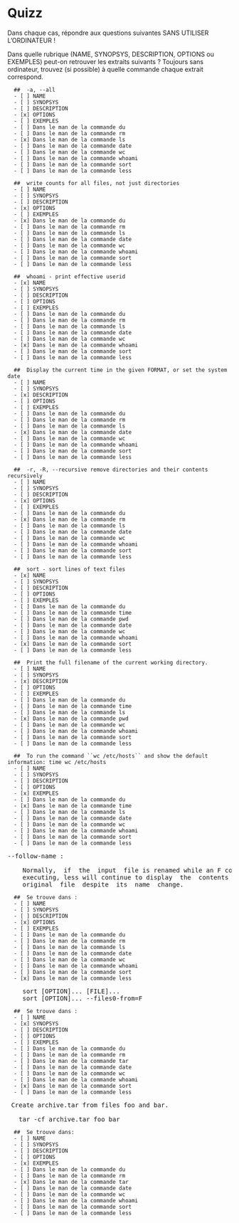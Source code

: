 
# Quizz

Dans chaque cas, répondre aux questions suivantes SANS UTILISER L’ORDINATEUR !

Dans quelle rubrique (NAME, SYNOPSYS, DESCRIPTION, OPTIONS ou EXEMPLES) peut-on retrouver les extraits suivants ? Toujours sans ordinateur, trouvez (si possible) à quelle commande chaque extrait correspond.

```{quizdown} 
  ##  -a, --all 
  - [ ] NAME
  - [ ] SYNOPSYS
  - [ ] DESCRIPTION
  - [x] OPTIONS
  - [ ] EXEMPLES
  - [ ] Dans le man de la commande du
  - [ ] Dans le man de la commande rm
  - [x] Dans le man de la commande ls
  - [ ] Dans le man de la commande date
  - [ ] Dans le man de la commande wc
  - [ ] Dans le man de la commande whoami
  - [ ] Dans le man de la commande sort
  - [ ] Dans le man de la commande less
```


```{quizdown} 
  ##  write counts for all files, not just directories 
  - [ ] NAME
  - [ ] SYNOPSYS
  - [ ] DESCRIPTION
  - [x] OPTIONS
  - [ ] EXEMPLES
  - [x] Dans le man de la commande du
  - [ ] Dans le man de la commande rm
  - [ ] Dans le man de la commande ls
  - [ ] Dans le man de la commande date
  - [ ] Dans le man de la commande wc
  - [ ] Dans le man de la commande whoami
  - [ ] Dans le man de la commande sort
  - [ ] Dans le man de la commande less
```

```{quizdown} 
  ##  whoami - print effective userid 
  - [x] NAME
  - [ ] SYNOPSYS
  - [ ] DESCRIPTION
  - [ ] OPTIONS
  - [ ] EXEMPLES
  - [ ] Dans le man de la commande du
  - [ ] Dans le man de la commande rm
  - [ ] Dans le man de la commande ls
  - [ ] Dans le man de la commande date
  - [ ] Dans le man de la commande wc
  - [x] Dans le man de la commande whoami
  - [ ] Dans le man de la commande sort
  - [ ] Dans le man de la commande less
```
```{quizdown} 
  ##  Display the current time in the given FORMAT, or set the system date 
  - [ ] NAME
  - [ ] SYNOPSYS
  - [x] DESCRIPTION
  - [ ] OPTIONS
  - [ ] EXEMPLES
  - [ ] Dans le man de la commande du
  - [ ] Dans le man de la commande rm
  - [ ] Dans le man de la commande ls
  - [x] Dans le man de la commande date
  - [ ] Dans le man de la commande wc
  - [ ] Dans le man de la commande whoami
  - [ ] Dans le man de la commande sort
  - [ ] Dans le man de la commande less
```

```{quizdown} 
  ##  -r, -R, --recursive remove directories and their contents recursively 
  - [ ] NAME
  - [ ] SYNOPSYS
  - [ ] DESCRIPTION
  - [x] OPTIONS
  - [ ] EXEMPLES
  - [ ] Dans le man de la commande du
  - [x] Dans le man de la commande rm
  - [ ] Dans le man de la commande ls
  - [ ] Dans le man de la commande date
  - [ ] Dans le man de la commande wc
  - [ ] Dans le man de la commande whoami
  - [ ] Dans le man de la commande sort
  - [ ] Dans le man de la commande less
```
```{quizdown} 
  ##  sort - sort lines of text files 
  - [x] NAME
  - [ ] SYNOPSYS
  - [ ] DESCRIPTION
  - [ ] OPTIONS
  - [ ] EXEMPLES
  - [ ] Dans le man de la commande du
  - [ ] Dans le man de la commande time
  - [ ] Dans le man de la commande pwd
  - [ ] Dans le man de la commande date
  - [ ] Dans le man de la commande wc
  - [ ] Dans le man de la commande whoami
  - [x] Dans le man de la commande sort
  - [ ] Dans le man de la commande less
```

```{quizdown} 
  ##  Print the full filename of the current working directory. 
  - [ ] NAME
  - [ ] SYNOPSYS
  - [x] DESCRIPTION
  - [ ] OPTIONS
  - [ ] EXEMPLES
  - [ ] Dans le man de la commande du
  - [ ] Dans le man de la commande time
  - [ ] Dans le man de la commande ls
  - [x] Dans le man de la commande pwd
  - [ ] Dans le man de la commande wc
  - [ ] Dans le man de la commande whoami
  - [ ] Dans le man de la commande sort
  - [ ] Dans le man de la commande less
```

```{quizdown} 
  ##  To run the command ``wc /etc/hosts`` and show the default information: time wc /etc/hosts 
  - [ ] NAME
  - [ ] SYNOPSYS
  - [ ] DESCRIPTION
  - [ ] OPTIONS
  - [x] EXEMPLES
  - [ ] Dans le man de la commande du
  - [x] Dans le man de la commande time
  - [ ] Dans le man de la commande ls
  - [ ] Dans le man de la commande date
  - [ ] Dans le man de la commande wc
  - [ ] Dans le man de la commande whoami
  - [ ] Dans le man de la commande sort
  - [ ] Dans le man de la commande less
```

<pre>
--follow-name :

    Normally,  if  the  input  file is renamed while an F command is
    executing, less will continue to display  the  contents  of  the
    original  file  despite  its  name  change.
</pre>

```{quizdown} 
  ##  Se trouve dans : 
  - [ ] NAME
  - [ ] SYNOPSYS
  - [ ] DESCRIPTION
  - [x] OPTIONS
  - [ ] EXEMPLES
  - [ ] Dans le man de la commande du
  - [ ] Dans le man de la commande rm
  - [ ] Dans le man de la commande ls
  - [ ] Dans le man de la commande date
  - [ ] Dans le man de la commande wc
  - [ ] Dans le man de la commande whoami
  - [ ] Dans le man de la commande sort
  - [x] Dans le man de la commande less
```
<pre>
    sort [OPTION]... [FILE]...
    sort [OPTION]... --files0-from=F
</pre>

```{quizdown} 
  ##  Se trouve dans : 
  - [ ] NAME
  - [x] SYNOPSYS
  - [ ] DESCRIPTION
  - [ ] OPTIONS
  - [ ] EXEMPLES
  - [ ] Dans le man de la commande du
  - [ ] Dans le man de la commande rm
  - [ ] Dans le man de la commande tar
  - [ ] Dans le man de la commande date
  - [ ] Dans le man de la commande wc
  - [ ] Dans le man de la commande whoami
  - [x] Dans le man de la commande sort
  - [ ] Dans le man de la commande less
```

<pre> Create archive.tar from files foo and bar.

   tar -cf archive.tar foo bar
</pre>

```{quizdown} 
  ##  Se trouve dans: 
  - [ ] NAME
  - [ ] SYNOPSYS
  - [ ] DESCRIPTION
  - [ ] OPTIONS
  - [x] EXEMPLES
  - [ ] Dans le man de la commande du
  - [ ] Dans le man de la commande rm
  - [x] Dans le man de la commande tar
  - [ ] Dans le man de la commande date
  - [ ] Dans le man de la commande wc
  - [ ] Dans le man de la commande whoami
  - [ ] Dans le man de la commande sort
  - [ ] Dans le man de la commande less
